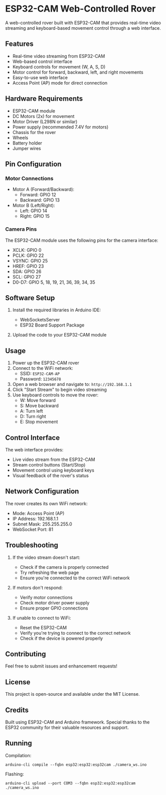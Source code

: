 # ESP32-CAM Web-Controlled Rover

A web-controlled rover built with ESP32-CAM that provides real-time video streaming and keyboard-based movement control through a web interface.

## Features

- Real-time video streaming from ESP32-CAM
- Web-based control interface
- Keyboard controls for movement (W, A, S, D)
- Motor control for forward, backward, left, and right movements
- Easy-to-use web interface
- Access Point (AP) mode for direct connection

## Hardware Requirements

- ESP32-CAM module
- DC Motors (2x) for movement
- Motor Driver (L298N or similar)
- Power supply (recommended 7.4V for motors)
- Chassis for the rover
- Wheels
- Battery holder
- Jumper wires

## Pin Configuration

### Motor Connections
- Motor A (Forward/Backward):
  - Forward: GPIO 12
  - Backward: GPIO 13
- Motor B (Left/Right):
  - Left: GPIO 14
  - Right: GPIO 15

### Camera Pins
The ESP32-CAM module uses the following pins for the camera interface:
- XCLK: GPIO 0
- PCLK: GPIO 22
- VSYNC: GPIO 25
- HREF: GPIO 23
- SDA: GPIO 26
- SCL: GPIO 27
- D0-D7: GPIO 5, 18, 19, 21, 36, 39, 34, 35

## Software Setup

1. Install the required libraries in Arduino IDE:
   - WebSocketsServer
   - ESP32 Board Support Package

2. Upload the code to your ESP32-CAM module

## Usage

1. Power up the ESP32-CAM rover
2. Connect to the WiFi network:
   - SSID: `ESP32-CAM-AP`
   - Password: `12345678`
3. Open a web browser and navigate to: `http://192.168.1.1`
4. Click "Start Stream" to begin video streaming
5. Use keyboard controls to move the rover:
   - W: Move forward
   - S: Move backward
   - A: Turn left
   - D: Turn right
   - E: Stop movement

## Control Interface

The web interface provides:
- Live video stream from the ESP32-CAM
- Stream control buttons (Start/Stop)
- Movement control using keyboard keys
- Visual feedback of the rover's status

## Network Configuration

The rover creates its own WiFi network:
- Mode: Access Point (AP)
- IP Address: 192.168.1.1
- Subnet Mask: 255.255.255.0
- WebSocket Port: 81



## Troubleshooting

1. If the video stream doesn't start:
   - Check if the camera is properly connected
   - Try refreshing the web page
   - Ensure you're connected to the correct WiFi network

2. If motors don't respond:
   - Verify motor connections
   - Check motor driver power supply
   - Ensure proper GPIO connections

3. If unable to connect to WiFi:
   - Reset the ESP32-CAM
   - Verify you're trying to connect to the correct network
   - Check if the device is powered properly

## Contributing

Feel free to submit issues and enhancement requests!

## License

This project is open-source and available under the MIT License.

## Credits

Built using ESP32-CAM and Arduino framework. Special thanks to the ESP32 community for their valuable resources and support.


## Running

Compilation:
```
arduino-cli compile --fqbn esp32:esp32:esp32cam ./camera_ws.ino
```

Flashing:
```
arduino-cli upload --port COM3 --fqbn esp32:esp32:esp32cam ./camera_ws.ino
```
